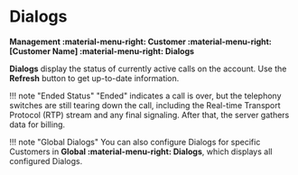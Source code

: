 # Dialogs
**Management :material-menu-right: Customer :material-menu-right: [Customer Name] :material-menu-right: Dialogs**

**Dialogs** display the status of currently active calls on the account. Use the **Refresh** button to get up-to-date information. 

!!! note "Ended Status"
    "Ended" indicates a call is over, but the telephony switches are still tearing down the call, including the Real-time Transport Protocol (RTP) stream and any final signaling. After that, the server gathers data for billing. 

!!! note "Global Dialogs"
    You can also configure Dialogs for specific Customers in **Global :material-menu-right: Dialogs**, which displays all configured Dialogs.
<!--stackedit_data:
eyJoaXN0b3J5IjpbLTM4MTA2MjE2NF19
-->